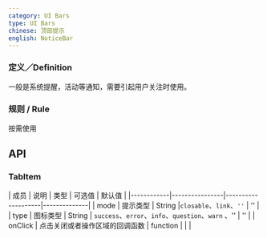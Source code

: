 ```yaml
---
category: UI Bars
type: UI Bars
chinese: 顶部提示
english: NoticeBar
---
```



### 定义／Definition
一般是系统提醒，活动等通知，需要引起用户关注时使用。

### 规则 / Rule
按需使用



## API

### TabItem
| 成员        | 说明           | 类型      |     可选值    | 默认值       |
|------------|----------------|--------------------|--------------|
| mode    | 提示类型      | String |`closable`、`link`、`''` |  ''  |
| type    | 图标类型        | String | `success`、`error`、`info`、`question`、`warn` 、'' |  ''  |
| onClick    | 点击关闭或者操作区域的回调函数        | function | |    |
